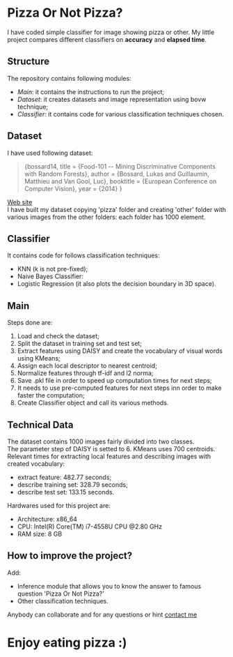 Pizza Or Not Pizza?  
===================
I have coded simple classifier for image showing pizza or other. My little project compares different classifiers on **accuracy** and **elapsed time**.  

Structure  
---------
The repository contains following modules:  
- *Main*: it contains the instructions to run the project;  
- *Dataset*: it creates datasets and image representation using bovw technique;  
- *Classifier*: it contains code for various classification techniques chosen. 

Dataset  
--------
I have used following dataset:  
>{bossard14,
>  title = {Food-101 -- Mining Discriminative Components with Random Forests},
>  author = {Bossard, Lukas and Guillaumin, Matthieu and Van Gool, Luc},
>  booktitle = {European Conference on Computer Vision},
>  year = {2014}
>}  

[Web site](https://www.vision.ee.ethz.ch/datasets_extra/food-101/)  
I have built my dataset copying 'pizza' folder and creating 'other' folder with various images from the other folders: each folder has 1000 element.  

Classifier 
-----------
It contains code for follows classification techniques:  
- KNN (k is not pre-fixed);  
- Naive Bayes Classifier:  
- Logistic Regression (it also plots the decision boundary in 3D space).  

Main  
------
Steps done are:  
1. Load and check the dataset;  
2. Split the dataset in training set and test set;  
3. Extract features using DAISY and create the vocabulary of visual words using KMeans;  
4. Assign each local descriptor to nearest centroid;  
5. Normalize features through tf-idf and l2 norma;  
6. Save .pkl file in order to speed up computation times for next steps;  
7. It needs to use pre-computed features for next steps inn order to make faster the computation;  
8. Create Classifier object and call its various methods.  

Technical Data
----------------
The dataset contains 1000 images fairly divided into two classes.  
The parameter step of DAISY is setted to 6. KMeans uses 700 centroids.  
Relevant times for extracting local features and describing images with created vocabulary:  
- extract feature: 482.77 seconds;  
- describe training set: 328.79 seconds;  
- describe test set: 133.15 seconds.  

Hardwares used for this project are:  
- Architecture: x86_64  
- CPU: Intel(R) Core(TM) i7-4558U CPU @2.80 GHz  
- RAM size: 8 GB  

How to improve the project?
----------------------------
Add:  
- Inference module that allows you to know the answer to famous question 'Pizza Or Not Pizza?'  
- Other classification techniques.  

Anybody can collaborate and for any questions or hint [contact me](mailto:ausilianapoli@gmail.com)  

Enjoy eating pizza :)
=====================
